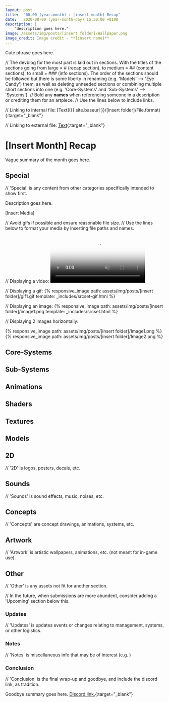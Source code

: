 ```yaml
---
layout: post
title:  "00.00 (year.month) : [insert month] Recap"
date:   2020-00-00 (year-month-day) 15:30:00 +0100
description: |
    "description goes here."
image: /assets/img/posts/[insert folder]/Wallpaper.png
image_credit: Image credit - **[insert name]**
---
```


Cute phrase goes here.

// The devblog for the most part is laid out in sections. With the titles of the sections going from large = # (recap section), to medium = ## (content sections), to small = ### (info sections). The order of the sections should be followed but there is some liberty in renaming (e.g. 'Models' --> 'Eye Candy') them, as well as deleting unneeded sections or combining multiple short sections into one (e.g. 'Core-Systems' and 'Sub-Systems' --> 'Systems').
// Bold any **names** when referencing someone in a description or crediting them for an artpiece.
// Use the lines below to include links.

// Linking to internal file:
[Text]({{ site.baseurl }}/[insert folder]/File.format){:target="_blank"}

// Linking to external file:
[Text](File.Link){:target="_blank"}

# [Insert Month] Recap

Vague summary of the month goes here.

## Special

// 'Special' is any content from other categories specifically intended to show first.

Description goes here.

[Insert Media]

// Avoid gifs if possible and ensure reasonable file size.
// Use the lines below to format your media by inserting file paths and names.

// Displaying a video:
<video autoplay="autoplay" muted loop="loop" poster="{{ site.baseurl }}/assets/img/posts/[insert folder]/VideoThumbnail.png">
  <source src="{{ site.baseurl }}/assets/img/posts/[insert folder]/Video.webm" type="video/webm">
  <source src="{{ site.baseurl }}/assets/img/posts/[insert folder]/Video.mp4" type="video/mp4">
</video>

// Displaying a gif:
{% responsive_image path: assets/img/posts/[insert folder]/gif1.gif template: _includes/srcset-gif.html %}

// Displaying an image:
{% responsive_image path: assets/img/posts/[insert folder]/image1.png template: _includes/srcset.html %}

// Displaying 2 images horizontally:
<div class='horizontal-2' markdown='1'>
{% responsive_image path: assets/img/posts/[insert folder]/Image1.png %}
{% responsive_image path: assets/img/posts/[insert folder]/Image2.png %}
</div>

## Core-Systems

## Sub-Systems

## Animations

## Shaders

## Textures

## Models

## 2D

// '2D' is logos, posters, decals, etc.

## Sounds

// 'Sounds' is sound effects, music, noises, etc.

## Concepts

// 'Concepts' are concept drawings, animations, systems, etc.

## Artwork

// 'Artwork' is artistic wallpapers, animations, etc. (not meant for in-game use).

## Other

// 'Other' is any assets not fit for another section.

// In the future, when submissions are more abundent, consider adding a 'Upcoming' section below this.

### Updates

// 'Updates' is updates events or changes relating to management, systems, or other logistics.

### Notes

// 'Notes' is miscellaneous info that may be of interest (e.g. )

### Conclusion

// 'Conclusion' is the final wrap-up and goodbye, and include the discord link, as tradition.

Goodbye summary goes here. [Discord link.](https://discord.gg/3ny9tdH){:target="_blank"}
